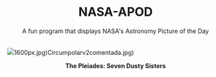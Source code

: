 <div align="center">
  <h1>
    NASA-APOD
  </h1>
</div>
  
<div align="center">
  A fun program that displays NASA's Astronomy Picture of the Day
</div>

<br>

![](https://apod.nasa.gov/apod/image/2401/Pleiades_Stocks_2048.jpg)1600px.jpg)Circumpolarv2comentada.jpg)

<p align = "center">
  <b>The Pleiades: Seven Dusty Sisters</b>
</p>
